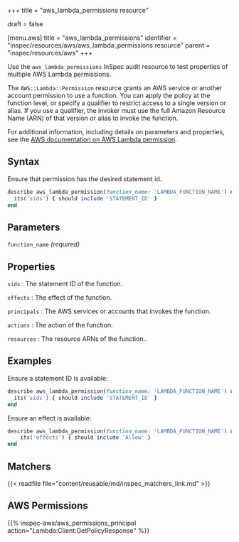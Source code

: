 +++
title = "aws_lambda_permissions resource"

draft = false


[menu.aws]
title = "aws_lambda_permissions"
identifier = "inspec/resources/aws/aws_lambda_permissions resource"
parent = "inspec/resources/aws"
+++

Use the `aws_lambda_permissions` InSpec audit resource to test properties of multiple AWS Lambda permissions.

The `AWS::Lambda::Permission` resource grants an AWS service or another account permission to use a function. You can apply the policy at the function level, or specify a qualifier to restrict access to a single version or alias. If you use a qualifier, the invoker must use the full Amazon Resource Name (ARN) of that version or alias to invoke the function.

For additional information, including details on parameters and properties, see the [AWS documentation on AWS Lambda permission](https://docs.aws.amazon.com/AWSCloudFormation/latest/UserGuide/aws-resource-lambda-permission.html).

## Syntax

Ensure that permission has the desired statement id.

```ruby
describe aws_lambda_permission(function_name: 'LAMBDA_FUNCTION_NAME') do
  its('sids') { should include 'STATEMENT_ID' }
end
```

## Parameters

`function_name` _(required)_

## Properties

`sids`
: The statement ID of the function.

`effects`
: The effect of the function.

`principals`
: The AWS services or accounts that invokes the function.

`actions`
: The action of the function.

`resources`
: The resource ARNs of the function..

## Examples

Ensure a statement ID is available:

```ruby
describe aws_lambda_permission(function_name: 'LAMBDA_FUNCTION_NAME') do
  its('sids') { should include 'STATEMENT_ID' }
end
```

Ensure an effect is available:

```ruby
describe aws_lambda_permission(function_name: 'LAMBDA_FUNCTION_NAME') do
    its('effects') { should include 'Allow' }
end
```

## Matchers

{{< readfile file="content/reusable/md/inspec_matchers_link.md" >}}

## AWS Permissions

{{% inspec-aws/aws_permissions_principal action="Lambda:Client:GetPolicyResponse" %}}
